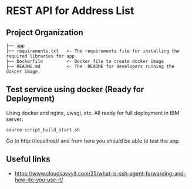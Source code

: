 REST API for Address List
=========================

Project Organization
---------------------

    ├── app
    ├── requirements.txt   <- The requirements file for installing the required libraries for app
    ├── Dockerfile         <- Docker file to create docker image
    ├── README.md          <- The  README for developers running the dokcer image.
   

Test service using docker (Ready for Deployment)
------------------------------------------------

Using docker and nginx, uwsgi, etc. All ready for full deployment in IBM server:

```shell
source script_build_start.sh
```

Go to  http://localhost/ and from here you should be able to test the app. 


Useful links
------------

- https://www.cloudsavvyit.com/25/what-is-ssh-agent-forwarding-and-how-do-you-use-it/